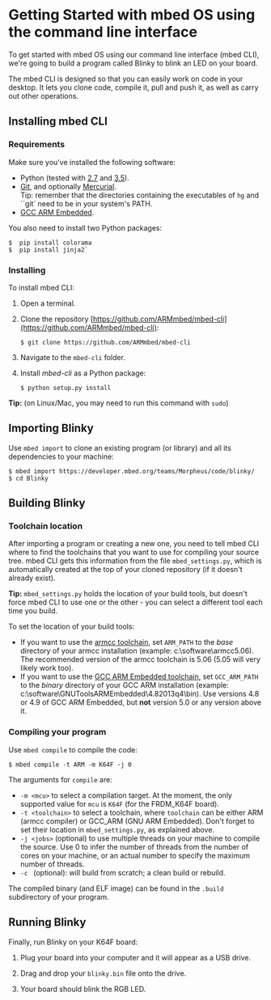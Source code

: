 # Getting Started with mbed OS using the command line interface

To get started with mbed OS using our command line interface (mbed CLI), we're going to build a program called Blinky to blink an LED on your board.

The mbed CLI is designed so that you can easily work on code in your desktop. It lets you clone code, compile it, pull and push it, as well as carry out other operations.

## Installing mbed CLI

### Requirements 

Make sure you’ve installed the following software:

* Python (tested with [2.7](https://www.python.org/download/releases/2.7/) and [3.5](https://www.python.org/downloads/release/python-350/)).
* [Git](https://git-scm.com/), and optionally [Mercurial](https://www.mercurial-scm.org/).</br>Tip: remember that the directories containing the executables of ``hg`` and ``git` need to be in your system's PATH.
* [GCC ARM Embedded](https://launchpad.net/gcc-arm-embedded).

You also need to install two Python packages:


```
$  pip install colorama
$  pip install jinja2`
```

### Installing

To install mbed CLI:

1. Open a terminal.

1. Clone the repository [https://github.com/ARMmbed/mbed-cli](https://github.com/ARMmbed/mbed-cli):

    ``$ git clone https://github.com/ARMmbed/mbed-cli``

1. Navigate to the ``mbed-cli`` folder.

1. Install *mbed-cli* as a Python package:

    ``$ python setup.py install`` 

<span class="tips">**Tip:** (on Linux/Mac, you may need to run this command with ``sudo``)</span>

## Importing Blinky

Use `mbed import` to clone an existing program (or library) and all its dependencies to your machine:

```
$ mbed import https://developer.mbed.org/teams/Morpheus/code/blinky/
$ cd Blinky
```

## Building Blinky

### Toolchain location

After importing a program or creating a new one, you need to tell mbed CLI where to find the toolchains that you want to use for compiling your source tree. mbed CLI gets this information from the file `mbed_settings.py`, which is automatically created at the top of your cloned repository (if it doesn't already exist). 

<span class="tips">**Tip:** ``mbed_settings.py`` holds the location of your build tools, but doesn't force mbed CLI to use one or the other - you can select a different tool each time you build.</span>

To set the location of your build tools: 

* If you want to use the [armcc toolchain](https://developer.arm.com/products/software-development-tools/compilers/arm-compiler-5/downloads), set ``ARM_PATH`` to the *base* directory of your armcc installation (example: c:\software\armcc5.06). The recommended version of the armcc toolchain is 5.06 (5.05 will very likely work too).
* If you want to use the [GCC ARM Embedded toolchain](https://launchpad.net/gcc-arm-embedded), set ``GCC_ARM_PATH`` to the *binary* directory of your GCC ARM installation (example: c:\software\GNUToolsARMEmbedded\4.82013q4\bin). Use versions 4.8 or 4.9 of GCC ARM Embedded, but **not** version 5.0 or any version above it.

### Compiling your program

Use `mbed compile` to compile the code:

```
$ mbed compile -t ARM -m K64F -j 0
```

The arguments for `compile` are:

* `-m <mcu>` to select a compilation target. At the moment, the only supported value for `mcu` is `K64F` (for the FRDM_K64F board).
* `-t <toolchain>` to select a toolchain, where `toolchain` can be either ARM (armcc compiler) or GCC_ARM (GNU ARM Embedded). Don't forget to set their location in ``mbed_settings.py``, as explained above.
* `-j <jobs>` (optional) to use multiple threads on your machine to compile the source. Use 0 to infer the number of threads from the number of cores on your machine, or an actual number to specify the maximum number of threads.
* `-c ` (optional): will build from scratch; a clean build or rebuild.

The compiled binary (and ELF image) can be found in the `.build` subdirectory of your program.

## Running Blinky

Finally, run Blinky on your K64F board:

1. Plug your board into your computer and it will appear as a USB drive.

1. Drag and drop your ``blinky.bin`` file onto the drive. 

1. Your board should blink the RGB LED.
